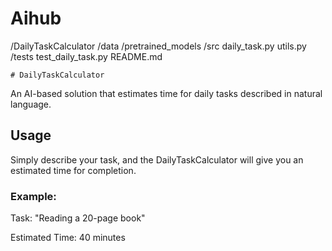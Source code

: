 # Aihub
/DailyTaskCalculator
    /data
        /pretrained_models
    /src
        daily_task.py
        utils.py
    /tests
        test_daily_task.py
    README.md


    # DailyTaskCalculator

An AI-based solution that estimates time for daily tasks described in natural language.

## Usage

Simply describe your task, and the DailyTaskCalculator will give you an estimated time for completion.

### Example:

Task: "Reading a 20-page book"

Estimated Time: 40 minutes
